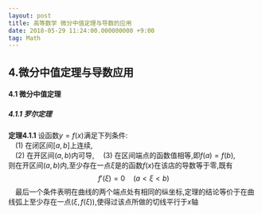 ```yaml
---
layout: post
title: 高等数学 微分中值定理与导数的应用
date: 2018-05-29 11:24:00.000000000 +9:00
tag: Math
---
```


## 4.微分中值定理与导数应用

#### 4.1 微分中值定理

##### 4.1.1 罗尔定理

**定理4.1.1** 设函数$y=f(x)$满足下列条件:  
&ensp;&ensp;(1) 在闭区间$[a,b]$上连续,  
&ensp;&ensp;(2) 在开区间$(a,b)$内可导,
&ensp;&ensp;(3) 在区间端点的函数值相等,即$f(a)=f(b)$,  
则在开区间$(a,b)$内,至少存在一点$\xi$是的函数$f(x)$在该店的导数等于零,既有  
$$f'(\xi)=0\quad(a<\xi<b)$$
&ensp;&ensp;最后一个条件表明在曲线的两个端点处有相同的纵坐标,定理的结论等价于在曲线弧上至少存在一点$(\xi,f(\xi))$,使得过该点所做的切线平行于$x$轴
